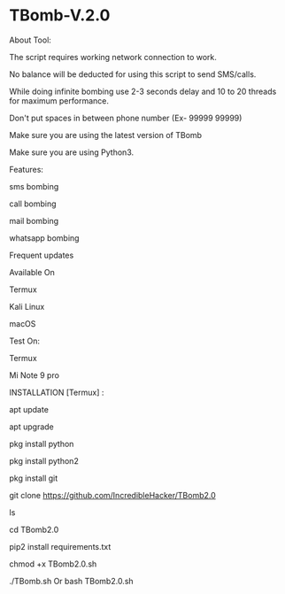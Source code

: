 # TBomb-V.2.0
About Tool:


The script requires working network connection to work.

No balance will be deducted for using this script to send SMS/calls.

While doing infinite bombing use 2-3 seconds delay and 10 to 20 threads for maximum performance.

Don't put spaces in between phone number (Ex- 99999 99999)

Make sure you are using the latest version of TBomb

Make sure you are using Python3.




Features:

sms bombing

call bombing

mail bombing

whatsapp bombing

Frequent updates

Available On

Termux

Kali Linux

macOS

Test On:

Termux

Mi Note 9 pro









INSTALLATION [Termux] :


apt update

apt upgrade

pkg install python

pkg install python2

pkg install git

git clone https://github.com/IncredibleHacker/TBomb2.0

ls

cd TBomb2.0

pip2 install requirements.txt

chmod +x TBomb2.0.sh

./TBomb.sh Or bash TBomb2.0.sh
